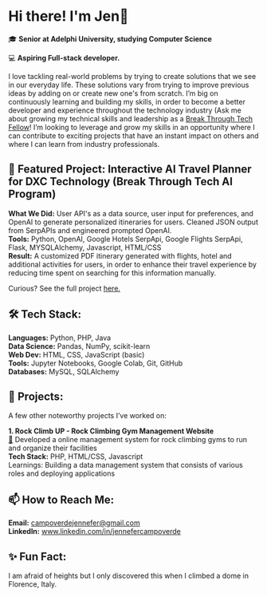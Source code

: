 # Hi there! I'm Jen👋

🎓 **Senior at Adelphi University, studying Computer Science** <br>

💻 **Aspiring Full-stack developer.** <br>

I love tackling real-world problems by trying to create solutions that we see in our everyday life. These solutions vary from trying to improve previous ideas by adding on or create new one's from scratch. I’m big on continuously learning and building my skills, in order to become a better developer and experience throughout the technology industry  (Ask me about growing my technical skills and leadership as a [Break Through Tech Fellow](https://www.breakthroughtech.org)! I’m looking to leverage and grow my skills in an opportunity where I can contribute to exciting projects that have an instant impact on others and where I can learn from industry professionals.

## 🎯 Featured Project: Interactive AI Travel Planner for DXC Technology (Break Through Tech AI Program)

**What We Did:** User API's as a data source, user input for preferences, and OpenAI to generate personalized itineraries for users. Cleaned JSON output from SerpAPIs and engineered prompted OpenAI.  <br>
**Tools:** Python, OpenAI, Google Hotels SerpApi, Google Flights SerpApi, Flask, MYSQLAlchemy, Javascript, HTML/CSS <br>
**Result:** A customized PDF itinerary generated with flights, hotel and additional activities for users, in order to enhance their travel experience by reducing time spent on searching for this information manually. <br>

Curious? See the full project [here.](https://github.com/joooanneliu/DXC2_Travel_Planner) <br>

## 🛠 Tech Stack:
**Languages:** Python, PHP, Java <br>
**Data Science:** Pandas, NumPy, scikit-learn <br>
**Web Dev:** HTML, CSS, JavaScript (basic) <br>
**Tools:** Jupyter Notebooks, Google Colab, Git, GitHub <br>
**Databases:** MySQL, SQLAlchemy <br>
 

## 🚀 Projects:
A few other noteworthy projects I’ve worked on:<br>

**1. Rock Climb UP - Rock Climbing Gym Management Website** <br>
[🔗](https://github.com/jennefercampoverde/Rock-Climb-Up) Developed a online management system for rock climbing gyms to run and organize their facilities <br>
**Tech Stack:** PHP, HTML/CSS, Javascript <br>
Learnings: Building a data management system that consists of various roles and deploying applications <br>
 

## 📫 How to Reach Me:
**Email:** campoverdejennefer@gmail.com <br>
**LinkedIn:** www.linkedin.com/in/jennefercampoverde
 
 

## ✨ Fun Fact:
I am afraid of heights but I only discovered this when I climbed a dome in Florence, Italy.
